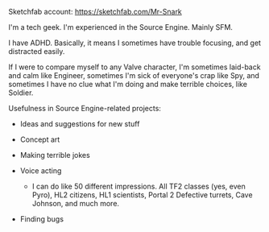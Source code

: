 Sketchfab account: https://sketchfab.com/Mr-Snark

I'm a tech geek. I'm experienced in the Source Engine. Mainly SFM.

I have ADHD. Basically, it means I sometimes have trouble focusing, and get distracted easily.

If I were to compare myself to any Valve character, I'm sometimes laid-back and calm like Engineer, sometimes I'm sick of everyone's crap like Spy, and sometimes I have no clue what I'm doing and make terrible choices, like Soldier.

Usefulness in Source Engine-related projects: 

* Ideas and suggestions for new stuff

* Concept art

* Making terrible jokes

* Voice acting

   * I can do like 50 different impressions. All TF2 classes (yes, even Pyro), HL2 citizens, HL1 scientists, Portal 2 Defective turrets, Cave Johnson, and much more. 

* Finding bugs

